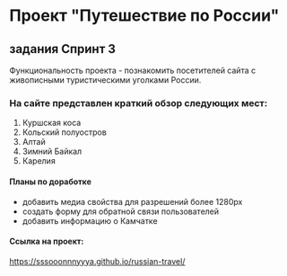 # **Проект "Путешествие по России"**
## задания Спринт 3

Функциональность проекта - познакомить посетителей сайта с живописными туристическими уголками России.

### На сайте представлен краткий обзор следующих мест:
1. Куршская коса
2. Кольский полуостров
3. Алтай
4. Зимний Байкал
5. Карелия

#### Планы по доработке
* добавить медиа свойства для разрешений более 1280px
* создать форму для обратной связи пользователей
* добавить информацию о Камчатке

#### Ссылка на проект:
https://sssooonnnyyya.github.io/russian-travel/